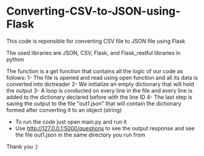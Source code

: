 # Converting-CSV-to-JSON-using-Flask
This code is reponsible for converting CSV file to JSON file using Flask

The used libraries are JSON, CSV, Flask, and Flask_restful libraries in python

The function is a get function that contains all the logic of our code as follows:
1- The file is opened and read using open function and all its data is converted into dictreader
2- We initialize an empty dictionary that will hold the output
3- A loop is conducted on every line in the file and every line is added to the dictionary declared before with the line ID
4- The last step is saving the output to the file "out1.json" that will contain the dictionary formed after converting it to an object (string)

- To run the code just open main.py and run it
- Use http://127.0.0.1:5000/questions to see the output response and see the file out1.json in the same directory you run from

Thank you :)
